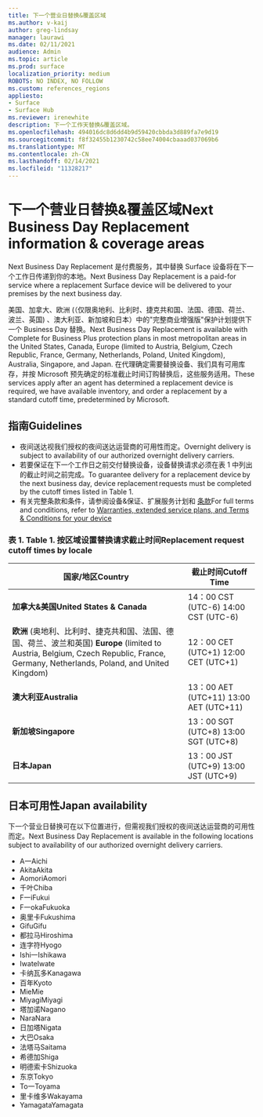 ```yaml
---
title: 下一个营业日替换&覆盖区域
ms.author: v-kaij
author: greg-lindsay
manager: laurawi
ms.date: 02/11/2021
audience: Admin
ms.topic: article
ms.prod: surface
localization_priority: medium
ROBOTS: NO INDEX, NO FOLLOW
ms.custom: references_regions
appliesto:
- Surface
- Surface Hub
ms.reviewer: irenewhite
description: 下一个工作天替换&覆盖区域。
ms.openlocfilehash: 494016dc8d6dd4b9d59420cbbda3d889fa7e9d19
ms.sourcegitcommit: f8f32455b1230742c58ee74004cbaaad037069b6
ms.translationtype: MT
ms.contentlocale: zh-CN
ms.lasthandoff: 02/14/2021
ms.locfileid: "11328217"
---
```

# <span data-ttu-id="7b69c-103">下一个营业日替换&覆盖区域</span><span class="sxs-lookup"><span data-stu-id="7b69c-103">Next Business Day Replacement information & coverage areas</span></span>

<span data-ttu-id="7b69c-104">Next Business Day Replacement 是付费服务，其中替换 Surface 设备将在下一个工作日传递到你的本地。</span><span class="sxs-lookup"><span data-stu-id="7b69c-104">Next Business Day Replacement is a paid-for service where a replacement Surface device will be delivered to your premises by the next business day.</span></span> 

<span data-ttu-id="7b69c-105">美国、加拿大、欧洲 (（仅限奥地利、比利时、捷克共和国、法国、德国、荷兰、波兰、英国) 、澳大利亚、新加坡和日本）中的"完整商业增强版"保护计划提供下一个 Business Day 替换。</span><span class="sxs-lookup"><span data-stu-id="7b69c-105">Next Business Day Replacement is available with Complete for Business Plus protection plans in most metropolitan areas in the United States, Canada, Europe (limited to Austria, Belgium, Czech Republic, France, Germany, Netherlands, Poland, United Kingdom), Australia, Singapore, and Japan.</span></span> <span data-ttu-id="7b69c-106">在代理确定需要替换设备、我们具有可用库存，并按 Microsoft 预先确定的标准截止时间订购替换后，这些服务适用。</span><span class="sxs-lookup"><span data-stu-id="7b69c-106">These services apply after an agent has determined a replacement device is required, we have available inventory, and order a replacement by a standard cutoff time, predetermined by Microsoft.</span></span> 

## <span data-ttu-id="7b69c-107">指南</span><span class="sxs-lookup"><span data-stu-id="7b69c-107">Guidelines</span></span>

- <span data-ttu-id="7b69c-108">夜间送达视我们授权的夜间送达运营商的可用性而定。</span><span class="sxs-lookup"><span data-stu-id="7b69c-108">Overnight delivery is subject to availability of our authorized overnight delivery carriers.</span></span>
- <span data-ttu-id="7b69c-109">若要保证在下一个工作日之前交付替换设备，设备替换请求必须在表 1 中列出的截止时间之前完成。</span><span class="sxs-lookup"><span data-stu-id="7b69c-109">To guarantee delivery for a replacement device by the next business day, device replacement requests must be completed by the cutoff times listed in Table 1.</span></span> 
- <span data-ttu-id="7b69c-110">有关完整条款和条件，请参阅设备&保证、扩展服务计划和 [条款](https://support.microsoft.com/topic/warranties-extended-service-plans-and-terms-conditions-for-your-device-eedf7a23-84a7-1a47-480b-0e10503eedf5)</span><span class="sxs-lookup"><span data-stu-id="7b69c-110">For full terms and conditions, refer to [Warranties, extended service plans, and Terms & Conditions for your device](https://support.microsoft.com/topic/warranties-extended-service-plans-and-terms-conditions-for-your-device-eedf7a23-84a7-1a47-480b-0e10503eedf5)</span></span>

### <span data-ttu-id="7b69c-111">表 1. </span><span class="sxs-lookup"><span data-stu-id="7b69c-111">Table 1.</span></span> <span data-ttu-id="7b69c-112">按区域设置替换请求截止时间</span><span class="sxs-lookup"><span data-stu-id="7b69c-112">Replacement request cutoff times by locale</span></span>

| <span data-ttu-id="7b69c-113">国家/地区</span><span class="sxs-lookup"><span data-stu-id="7b69c-113">Country</span></span>                                                                                                    | <span data-ttu-id="7b69c-114">截止时间</span><span class="sxs-lookup"><span data-stu-id="7b69c-114">Cutoff Time</span></span> |
| -------------------------------------------------------------------------------------------------------------- | --------------- |
| **<span data-ttu-id="7b69c-115">加拿大&美国</span><span class="sxs-lookup"><span data-stu-id="7b69c-115">United States & Canada</span></span>**                                                                                     | <span data-ttu-id="7b69c-116">14：00 CST (UTC-6) </span><span class="sxs-lookup"><span data-stu-id="7b69c-116">14:00 CST    (UTC-6)</span></span>      |
| <span data-ttu-id="7b69c-117">**欧洲** (奥地利、比利时、捷克共和国、法国、德国、荷兰、波兰和英国) </span><span class="sxs-lookup"><span data-stu-id="7b69c-117">**Europe** (limited to Austria, Belgium, Czech Republic, France, Germany, Netherlands, Poland, and United Kingdom)</span></span> | <span data-ttu-id="7b69c-118">12：00 CET (UTC+1) </span><span class="sxs-lookup"><span data-stu-id="7b69c-118">12:00 CET   (UTC+1)</span></span>     |
| **<span data-ttu-id="7b69c-119">澳大利亚</span><span class="sxs-lookup"><span data-stu-id="7b69c-119">Australia</span></span>**                                                                                                  | <span data-ttu-id="7b69c-120">13：00 AET (UTC+11) </span><span class="sxs-lookup"><span data-stu-id="7b69c-120">13:00 AET   (UTC+11)</span></span>    |
| **<span data-ttu-id="7b69c-121">新加坡</span><span class="sxs-lookup"><span data-stu-id="7b69c-121">Singapore</span></span>**                                                                                                  | <span data-ttu-id="7b69c-122">13：00 SGT (UTC+8) </span><span class="sxs-lookup"><span data-stu-id="7b69c-122">13:00 SGT    (UTC+8)</span></span>   |
| **<span data-ttu-id="7b69c-123">日本</span><span class="sxs-lookup"><span data-stu-id="7b69c-123">Japan</span></span>**                                                                                                      | <span data-ttu-id="7b69c-124">13：00 JST (UTC+9) </span><span class="sxs-lookup"><span data-stu-id="7b69c-124">13:00 JST    (UTC+9)</span></span>   |


## <span data-ttu-id="7b69c-125">日本可用性</span><span class="sxs-lookup"><span data-stu-id="7b69c-125">Japan availability</span></span> 

<span data-ttu-id="7b69c-126">下一个营业日替换可在以下位置进行，但需视我们授权的夜间送达运营商的可用性而定。</span><span class="sxs-lookup"><span data-stu-id="7b69c-126">Next Business Day Replacement is available in the following locations subject to availability of our authorized overnight delivery carriers.</span></span> 

- <span data-ttu-id="7b69c-127">A一</span><span class="sxs-lookup"><span data-stu-id="7b69c-127">Aichi</span></span>
- <span data-ttu-id="7b69c-128">Akita</span><span class="sxs-lookup"><span data-stu-id="7b69c-128">Akita</span></span>
- <span data-ttu-id="7b69c-129">Aomori</span><span class="sxs-lookup"><span data-stu-id="7b69c-129">Aomori</span></span>
- <span data-ttu-id="7b69c-130">千叶</span><span class="sxs-lookup"><span data-stu-id="7b69c-130">Chiba</span></span>
- <span data-ttu-id="7b69c-131">F一i</span><span class="sxs-lookup"><span data-stu-id="7b69c-131">Fukui</span></span>
- <span data-ttu-id="7b69c-132">F一oka</span><span class="sxs-lookup"><span data-stu-id="7b69c-132">Fukuoka</span></span>
- <span data-ttu-id="7b69c-133">奥里卡</span><span class="sxs-lookup"><span data-stu-id="7b69c-133">Fukushima</span></span>
- <span data-ttu-id="7b69c-134">Gifu</span><span class="sxs-lookup"><span data-stu-id="7b69c-134">Gifu</span></span>
- <span data-ttu-id="7b69c-135">都拉马</span><span class="sxs-lookup"><span data-stu-id="7b69c-135">Hiroshima</span></span>
- <span data-ttu-id="7b69c-136">连字符</span><span class="sxs-lookup"><span data-stu-id="7b69c-136">Hyogo</span></span>
- <span data-ttu-id="7b69c-137">Ishi一</span><span class="sxs-lookup"><span data-stu-id="7b69c-137">Ishikawa</span></span>
- <span data-ttu-id="7b69c-138">Iwate</span><span class="sxs-lookup"><span data-stu-id="7b69c-138">Iwate</span></span>
- <span data-ttu-id="7b69c-139">卡纳瓦多</span><span class="sxs-lookup"><span data-stu-id="7b69c-139">Kanagawa</span></span>
- <span data-ttu-id="7b69c-140">百年</span><span class="sxs-lookup"><span data-stu-id="7b69c-140">Kyoto</span></span>
- <span data-ttu-id="7b69c-141">Mie</span><span class="sxs-lookup"><span data-stu-id="7b69c-141">Mie</span></span>
- <span data-ttu-id="7b69c-142">Miyagi</span><span class="sxs-lookup"><span data-stu-id="7b69c-142">Miyagi</span></span>
- <span data-ttu-id="7b69c-143">塔加诺</span><span class="sxs-lookup"><span data-stu-id="7b69c-143">Nagano</span></span>
- <span data-ttu-id="7b69c-144">Nara</span><span class="sxs-lookup"><span data-stu-id="7b69c-144">Nara</span></span>
- <span data-ttu-id="7b69c-145">日加塔</span><span class="sxs-lookup"><span data-stu-id="7b69c-145">Nigata</span></span>
- <span data-ttu-id="7b69c-146">大巴</span><span class="sxs-lookup"><span data-stu-id="7b69c-146">Osaka</span></span>
- <span data-ttu-id="7b69c-147">法塔马</span><span class="sxs-lookup"><span data-stu-id="7b69c-147">Saitama</span></span>
- <span data-ttu-id="7b69c-148">希德加</span><span class="sxs-lookup"><span data-stu-id="7b69c-148">Shiga</span></span>
- <span data-ttu-id="7b69c-149">明德索卡</span><span class="sxs-lookup"><span data-stu-id="7b69c-149">Shizuoka</span></span>
- <span data-ttu-id="7b69c-150">东京</span><span class="sxs-lookup"><span data-stu-id="7b69c-150">Tokyo</span></span>
- <span data-ttu-id="7b69c-151">To一</span><span class="sxs-lookup"><span data-stu-id="7b69c-151">Toyama</span></span>
- <span data-ttu-id="7b69c-152">里卡维多</span><span class="sxs-lookup"><span data-stu-id="7b69c-152">Wakayama</span></span>
- <span data-ttu-id="7b69c-153">Yamagata</span><span class="sxs-lookup"><span data-stu-id="7b69c-153">Yamagata</span></span>

